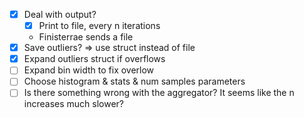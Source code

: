 - [x] Deal with output?
  - [x] Print to file, every n iterations
  - Finisterrae sends a file
- [x] Save outliers? => use struct instead of file
- [x] Expand outliers struct if overflows 
- [ ] Expand bin width to fix overlow
- [ ] Choose histogram & stats & num samples parameters 
- [ ] Is there something wrong with the aggregator? It seems like the n increases much slower?
